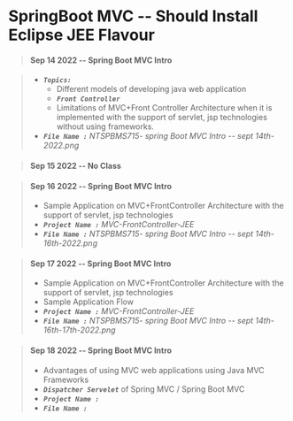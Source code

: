 # SpringBoot MVC -- Should Install Eclipse JEE Flavour

> #### Sep 14 2022 -- Spring Boot MVC Intro

> - <em>**`Topics:`**</em>
>     * Different models of developing java web application
>     *  <em>**`Front Controller`**</em>
>     * Limitations of MVC+Front Controller Architecture when it is implemented with the support of servlet, jsp technologies without using frameworks.
> - <em>**`File Name :`**</em> *NTSPBMS715- spring Boot MVC Intro -- sept 14th-2022.png*

> #### Sep 15 2022 -- No Class

> #### Sep 16 2022 -- Spring Boot MVC Intro
>
> - Sample Application on MVC+FrontController Architecture with the support of servlet, jsp technologies
> - <em>**`Project Name :`**</em> *MVC-FrontController-JEE*
> - <em>**`File Name :`**</em> *NTSPBMS715- spring Boot MVC Intro -- sept 14th-16th-2022.png*

> #### Sep 17 2022 -- Spring Boot MVC Intro
>
> - Sample Application on MVC+FrontController Architecture with the support of servlet, jsp technologies
> - Sample Application Flow
> - <em>**`Project Name :`**</em> *MVC-FrontController-JEE*
> - <em>**`File Name :`**</em> *NTSPBMS715- spring Boot MVC Intro -- sept 14th-16th-17th-2022.png*

> #### Sep 18 2022 -- Spring Boot MVC Intro
> 
> - Advantages of using MVC web applications using Java MVC Frameworks
> - <em>**`Dispatcher Servelet`**</em> of Spring MVC / Spring Boot MVC
> - <em>**`Project Name : `**</em>
> - <em>**`File Name : `**</em>

